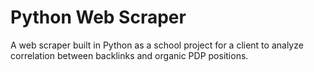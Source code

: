 # Python Web Scraper
A web scraper built in Python as a school project for a client to analyze correlation between backlinks and organic PDP positions.